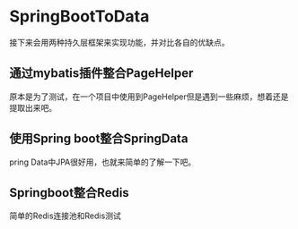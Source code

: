 # SpringBootToData
接下来会用两种持久层框架来实现功能，并对比各自的优缺点。
## 通过mybatis插件整合PageHelper
原本是为了测试，在一个项目中使用到PageHelper但是遇到一些麻烦，想着还是提取出来吧。
## 使用Spring boot整合SpringData
pring Data中JPA很好用，也就来简单的了解一下吧。
## Springboot整合Redis
简单的Redis连接池和Redis测试

